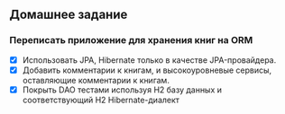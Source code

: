 ## Домашнее задание
### Переписать приложение для хранения книг на ORM
- [x]  Использовать JPA, Hibernate только в качестве JPA-провайдера.
- [x] Добавить комментарии к книгам, и высокоуровневые сервисы, оставляющие комментарии к книгам.
- [x] Покрыть DAO тестами используя H2 базу данных и соответствующий H2 Hibernate-диалект